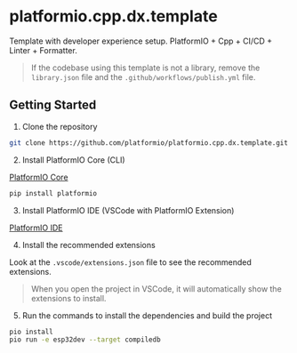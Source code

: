 # platformio.cpp.dx.template

Template with developer experience setup. PlatformIO + Cpp + CI/CD + Linter + Formatter.

> If the codebase using this template is not a library, remove the `library.json` file and the `.github/workflows/publish.yml` file.

## Getting Started

1. Clone the repository

```bash
git clone https://github.com/platformio/platformio.cpp.dx.template.git
```

2. Install PlatformIO Core (CLI)

[PlatformIO Core](https://docs.platformio.org/en/latest/core/installation/index.html)

```bash
pip install platformio
```

3. Install PlatformIO IDE (VSCode with PlatformIO Extension)

[PlatformIO IDE](https://docs.platformio.org/en/latest/integration/ide/vscode.html)

4. Install the recommended extensions

Look at the `.vscode/extensions.json` file to see the recommended extensions.

> When you open the project in VSCode, it will automatically show the extensions to install.

5. Run the commands to install the dependencies and build the project

```bash
pio install
pio run -e esp32dev --target compiledb
```

